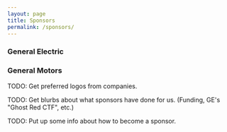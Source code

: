 ```yaml
---
layout: page
title: Sponsors
permalink: /sponsors/
---
```


### General Electric

### General Motors

TODO: Get preferred logos from companies.

TODO: Get blurbs about what sponsors have done for us. (Funding, GE's "Ghost Red CTF", etc.)

TODO: Put up some info about how to become a sponsor.
